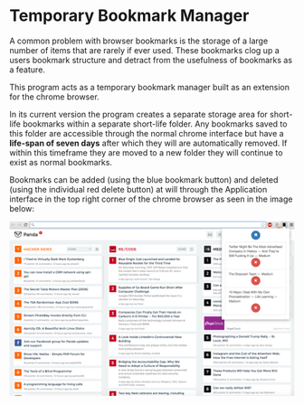 Temporary Bookmark Manager
==========================
A common problem with browser bookmarks is the storage of a large number of items that are rarely if ever used. These bookmarks clog up a users bookmark structure and detract from the usefulness of bookmarks as a feature.

This program acts as a temporary bookmark manager built as an extension for the chrome browser.

In its current version the program creates a separate storage area for short-life bookmarks within a separate short-life folder. Any bookmarks saved to this folder are accessible through the normal chrome interface but have a __life-span of seven days__ after which they will are automatically removed. If within this timeframe they are moved to a new folder they will continue to exist as normal bookmarks.

Bookmarks can be added (using the blue bookmark button) and deleted (using the individual red delete button) at will through the Application interface in the top right corner of the chrome browser as seen in the image below:

![New Image](interface.png)
